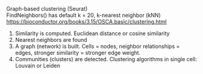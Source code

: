 Graph-based clustering (Seurat)  
FindNeighbors() has default k = 20, k-nearest neighbor (kNN)  
https://bioconductor.org/books/3.15/OSCA.basic/clustering.html  
1. Similarity is computed. Euclidean distance or cosine similarity  
2. Nearest neighbors are found
3. A graph (network) is built. Cells = nodes, neighbor relationships = edges, stronger similarity = stronger edge weight.  
4. Communities (clusters) are detected. Clustering algorithms in single cell: Louvain or Leiden

